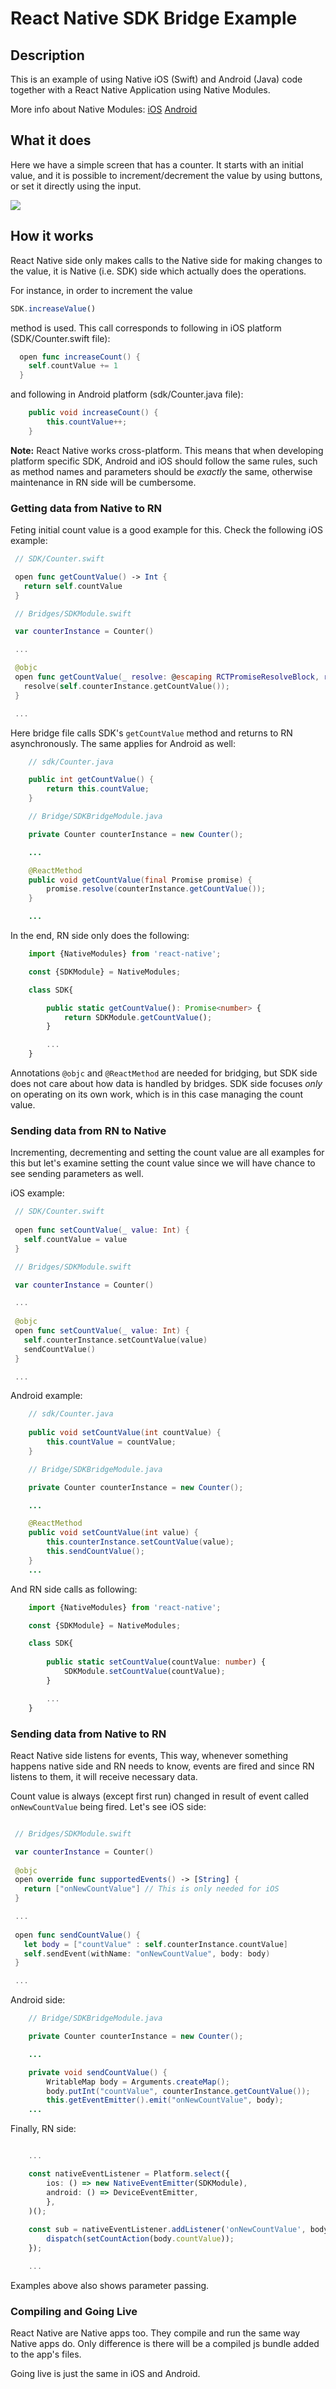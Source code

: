 React Native SDK Bridge Example
======================================================

## Description
This is an example of using Native iOS (Swift) and Android (Java) code together with a React
Native Application using Native Modules. 

More info about Native Modules: [iOS](https://reactnative.dev/docs/native-modules-ios) [Android](https://reactnative.dev/docs/native-modules-android)

## What it does

Here we have a simple screen that has a counter. It starts with an initial value, and it is
possible to increment/decrement the value by using buttons, or set it directly using the input.

![](screenshot.png)
 
## How it works

React Native side only makes calls to the Native side for making changes
to the value, it is Native (i.e. SDK) side which actually does the operations.

For instance, in order to increment the value
```javascript
SDK.increaseValue()
```
method is used. This call corresponds to following in iOS platform (SDK/Counter.swift file):
```swift
  open func increaseCount() {
    self.countValue += 1
  }
```
and following in Android platform (sdk/Counter.java file):
```java
    public void increaseCount() {
        this.countValue++;
    }
```

**Note:** React Native works cross-platform. This means that when developing
platform specific SDK, Android and iOS should follow the same rules, such as
method names and parameters should be _exactly_ the same, otherwise 
maintenance in RN side will be cumbersome.

### Getting data from Native to RN

Feting initial count value is a good example for this. Check the following iOS example:

 ```swift
  // SDK/Counter.swift

  open func getCountValue() -> Int {
    return self.countValue
  } 

  // Bridges/SDKModule.swift

  var counterInstance = Counter()

  ...

  @objc
  open func getCountValue(_ resolve: @escaping RCTPromiseResolveBlock, rejecter reject: @escaping RCTPromiseRejectBlock) {
    resolve(self.counterInstance.getCountValue());
  }

  ...
```
Here bridge file calls SDK's `getCountValue` method and returns to RN asynchronously.
The same applies for Android as well:

```java
    // sdk/Counter.java

    public int getCountValue() {
        return this.countValue;
    }

    // Bridge/SDKBridgeModule.java

    private Counter counterInstance = new Counter();

    ...

    @ReactMethod
    public void getCountValue(final Promise promise) {
        promise.resolve(counterInstance.getCountValue());
    }

    ...

``` 

In the end, RN side only does the following:
```typescript
    import {NativeModules} from 'react-native';

    const {SDKModule} = NativeModules;

    class SDK{

        public static getCountValue(): Promise<number> {
            return SDKModule.getCountValue();
        }

        ...
    }
```
Annotations `@objc` and `@ReactMethod` are needed for bridging, but SDK side
does not care about how data is handled by bridges. SDK side focuses *only*
on operating on its own work, which is in this case managing the count value.

### Sending data from RN to Native

Incrementing, decrementing and setting the count value are all examples 
for this but let's examine setting the count value since we will have
chance to see sending parameters as well.

iOS example:
 ```swift
  // SDK/Counter.swift
  
  open func setCountValue(_ value: Int) {
    self.countValue = value
  } 

  // Bridges/SDKModule.swift

  var counterInstance = Counter()

  ...
  
  @objc
  open func setCountValue(_ value: Int) {
    self.counterInstance.setCountValue(value)
    sendCountValue()
  }

  ...
```

Android example:
```java
    // sdk/Counter.java
    
    public void setCountValue(int countValue) {
        this.countValue = countValue;
    }

    // Bridge/SDKBridgeModule.java

    private Counter counterInstance = new Counter();

    ...

    @ReactMethod
    public void setCountValue(int value) {
        this.counterInstance.setCountValue(value);
        this.sendCountValue();
    }
    ...

```

And RN side calls as following:
```typescript
    import {NativeModules} from 'react-native';

    const {SDKModule} = NativeModules;

    class SDK{
        
        public static setCountValue(countValue: number) {
            SDKModule.setCountValue(countValue);
        }

        ...
    }
```

### Sending data from Native to RN

React Native side listens for events, This way, whenever something happens
native side and RN needs to know, events are fired and since RN listens
to them, it will receive necessary data. 

Count value is always (except first run) changed in result of event called `onNewCountValue` being fired.
Let's see iOS side:

 ```swift

  // Bridges/SDKModule.swift

  var counterInstance = Counter()
  
  @objc
  open override func supportedEvents() -> [String] {
    return ["onNewCountValue"] // This is only needed for iOS
  }

  ...
    
  open func sendCountValue() {
    let body = ["countValue" : self.counterInstance.countValue]
    self.sendEvent(withName: "onNewCountValue", body: body)
  }

  ...
```

Android side:
```java
    // Bridge/SDKBridgeModule.java

    private Counter counterInstance = new Counter();

    ...

    private void sendCountValue() {
        WritableMap body = Arguments.createMap();
        body.putInt("countValue", counterInstance.getCountValue());
        this.getEventEmitter().emit("onNewCountValue", body);
    ...

```

Finally, RN side:
```typescript

    ...

    const nativeEventListener = Platform.select({
        ios: () => new NativeEventEmitter(SDKModule),
        android: () => DeviceEventEmitter,
        },
    )();
    
    const sub = nativeEventListener.addListener('onNewCountValue', body => {
        dispatch(setCountAction(body.countValue));
    });

    ...
```
Examples above also shows parameter passing.

### Compiling and Going Live

React Native are Native apps too. They compile and run the same way 
Native apps do. Only difference is there will be a compiled js bundle added to
the app's files.

Going live is just the same in iOS and Android. 
